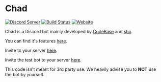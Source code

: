 # Chad 

[![Discord Server](https://img.shields.io/discord/504413906471485460.svg?logo=discord)](https://discord.gg/Wv4nhSz) [![Build Status](https://img.shields.io/travis/woahoverflow/Chad.svg?logo=travis)](https://travis-ci.org/woahoverflow/Chad) [![Website](https://img.shields.io/badge/visit%20our-website-blue.svg)](https://woahoverflow.org)


Chad is a Discord bot mainly developed by [CodeBase](https://github.com/codebasepw) and [sho](https://github.com/shoganeko).


You can find it's features [here](https://woahoverflow.org/chad).


Invite to your server [here](https://discordapp.com/api/oauth2/authorize?client_id=490728748501434369&permissions=2146958839&scope=bot).


Invite the test bot to your server [here](https://discordapp.com/api/oauth2/authorize?client_id=504414463177261067&permissions=2146958839&scope=bot).


This code isn't meant for 3rd party use. We heavily advise you to **NOT** use the bot by yourself.
